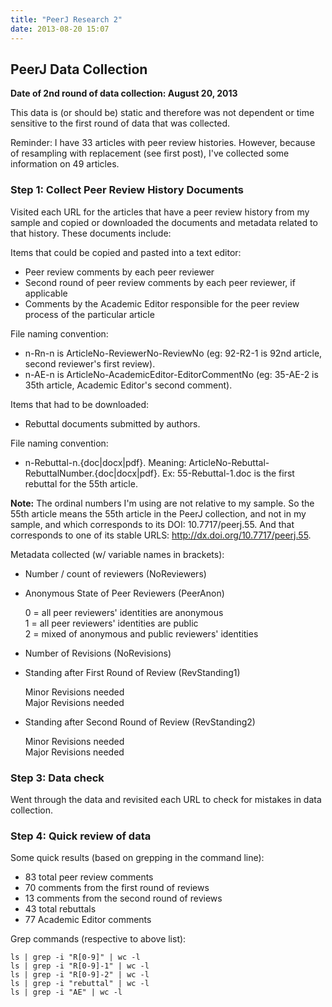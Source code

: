 ```yaml
---
title: "PeerJ Research 2"
date: 2013-08-20 15:07
---
```


## PeerJ Data Collection

**Date of 2nd round of data collection: August 20, 2013**

This data is (or should be) static and therefore was not dependent
or time sensitive to the first round of data that was collected.

Reminder: I have 33 articles with peer review histories. However,
because of resampling with replacement (see first post), I've
collected some information on 49 articles.

### Step 1: Collect Peer Review History Documents

Visited each URL for the articles that have a peer review history
from my sample and copied or downloaded the documents and metadata
related to that history. These documents include:

Items that could be copied and pasted into a text editor:

- Peer review comments by each peer reviewer
- Second round of peer review comments by each peer reviewer, if
  applicable
- Comments by the Academic Editor responsible for the peer review
  process of the particular article

File naming convention:

- n-Rn-n is ArticleNo-ReviewerNo-ReviewNo (eg: 92-R2-1 is 92nd
  article, second reviewer's first review).
- n-AE-n is ArticleNo-AcademicEditor-EditorCommentNo (eg: 35-AE-2
  is 35th article, Academic Editor's second comment).

Items that had to be downloaded:

- Rebuttal documents submitted by authors.

File naming convention:

- n-Rebuttal-n.{doc|docx|pdf}. Meaning:
  ArticleNo-Rebuttal-RebuttalNumber.{doc|docx|pdf}. Ex:
  55-Rebuttal-1.doc is the first rebuttal for the 55th article.

**Note:** The ordinal numbers I'm using are not relative to my
sample. So the 55th article means the 55th article in the PeerJ
collection, and not in my sample, and which corresponds to its
DOI: 10.7717/peerj.55. And that corresponds to one of its stable
URLS: http://dx.doi.org/10.7717/peerj.55.

Metadata collected (w/ variable names in brackets):

- Number / count of reviewers (NoReviewers)
- Anonymous State of Peer Reviewers (PeerAnon)

    0 = all peer reviewers' identities are anonymous  
    1 = all peer reviewers' identities are public  
    2 = mixed of anonymous and public reviewers' identities  

- Number of Revisions (NoRevisions)
- Standing after First Round of Review (RevStanding1)

    Minor Revisions needed  
    Major Revisions needed  

- Standing after Second Round of Review (RevStanding2)

    Minor Revisions needed  
    Major Revisions needed  

### Step 3: Data check

Went through the data and revisited each URL to check for mistakes
in data collection.

### Step 4: Quick review of data 

Some quick results (based on grepping in the command line):

- 83 total peer review comments
- 70 comments from the first round of reviews
- 13 comments from the second round of reviews
- 43 total rebuttals
- 77 Academic Editor comments

Grep commands (respective to above list):

    ls | grep -i "R[0-9]" | wc -l  
    ls | grep -i "R[0-9]-1" | wc -l  
    ls | grep -i "R[0-9]-2" | wc -l  
    ls | grep -i "rebuttal" | wc -l  
    ls | grep -i "AE" | wc -l
